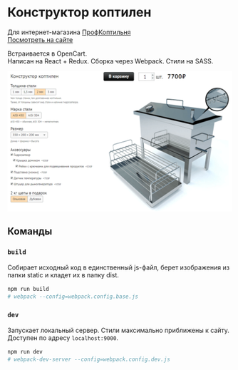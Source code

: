 # Конструктор коптилен

Для интернет-магазина [ПрофКоптильня](https://profkoptilnya.ru)\
[Посмотреть на сайте](https://profkoptilnya.ru/constructor)

Встраивается в OpenCart.\
Написан на React + Redux. Сборка через Webpack. Стили на SASS.

![Конструктор коптилен](./static/img/constructor.png)


## Команды

### `build`
Собирает исходный код в единственный js-файл, берет изображения из папки static и кладет их в папку dist.
```sh
npm run build
# webpack --config=webpack.config.base.js
```

### `dev`
Запускает локальный сервер. Стили максимально приближены к сайту. Доступен по адресу `localhost:9000`.
```sh
npm run dev
# webpack-dev-server --config=webpack.config.dev.js
```
